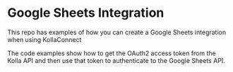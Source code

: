 # Google Sheets Integration

This repo has examples of how you can create a Google Sheets integration when using KollaConnect

The code examples show how to get the OAuth2 access token from the Kolla API and then use
that token to authenticate to the Google Sheets API.


